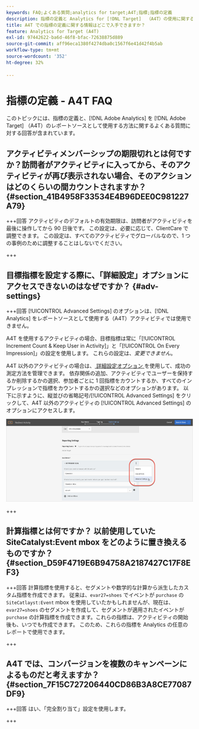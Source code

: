 ```yaml
---
keywords: FAQ;よくある質問;analytics for target;A4T;指標;指標の定義
description: 指標の定義と Analytics for [!DNL Target]  （A4T）の使用に関する質問への回答を示します。 A4T では、Adobeアクティビティで Analytics のレポート機能を使用  [!DNL Target]  きます。
title: A4T での指標の定義に関する情報はどこで入手できますか？
feature: Analytics for Target (A4T)
exl-id: 97442622-ba6d-46f8-bfac-72638875d889
source-git-commit: aff96eca1380f4274dba0c1567f6e41d42f4b5ab
workflow-type: tm+mt
source-wordcount: '352'
ht-degree: 32%

---
```


# 指標の定義 - A4T FAQ

このトピックには、指標の定義と、[!DNL Adobe Analytics] を [!DNL Adobe Target] （A4T）のレポートソースとして使用する方法に関するよくある質問に対する回答が含まれています。

## アクティビティメンバーシップの期限切れとは何ですか？訪問者がアクティビティに入ってから、そのアクティビティが再び表示されない場合、そのアクションはどのくらいの間カウントされますか？ {#section_41B4958F33534E4B96DEE0C981227A79}

+++回答
アクティビティのデフォルトの有効期限は、訪問者がアクティビティを最後に操作してから 90 日後です。 この設定は、必要に応じて、ClientCare で調整できます。 この設定は、すべてのアクティビティでグローバルなので、1 つの事例のために調整することはしないでください。

+++

## 目標指標を設定する際に、「詳細設定」オプションにアクセスできないのはなぜですか？ {#adv-settings}

+++回答
[!UICONTROL Advanced Settings] のオプションは、[!DNL Analytics] をレポートソースとして使用する（A4T）アクティビティでは使用できません。

A4T を使用するアクティビティの場合、目標指標は常に「[!UICONTROL Increment Count & Keep User in Activity]」と「[!UICONTROL On Every Impression]」の設定を使用します。 これらの設定は、*変更できません*。

A4T 以外のアクティビティの場合は、[ 詳細設定オプション ](/help/main/c-activities/r-success-metrics/success-metrics.md#section_7CE95A2FA8F5438E936C365A6D43BC5B) を使用して、成功の測定方法を管理できます。 依存関係の追加、アクティビティでユーザーを保持するか削除するかの選択、参加者ごとに 1 回指標をカウントするか、すべてのインプレッションで指標をカウントするかの選択などのオプションがあります。 以下に示すように、縦並びの省略記号/[!UICONTROL Advanced Settings] をクリックして、A4T 以外のアクティビティの [!UICONTROL Advanced Settings] のオプションにアクセスします。

![詳細設定](/help/main/c-activities/r-success-metrics/assets/advanced-settings.png)

+++

## 計算指標とは何ですか？ 以前使用していた SiteCatalyst:Event mbox をどのように置き換えるものですか？ {#section_D59F4719E6B94758A2187427C17F8EF3}

+++回答
計算指標を使用すると、セグメントや数学的な計算から派生したカスタム指標を作成できます。 従来は、`evar27=shoes` でイベントが `purchase` の `SiteCatlayst:Event` mbox を使用していたかもしれませんが、現在は、`evar27=shoes` のセグメントを作成して、セグメントが適用されたイベントが `purchase` の計算指標を作成できます。これらの指標は、アクティビティの開始後も、いつでも作成できます。 このため、これらの指標を Analytics の任意のレポートで使用できます。

+++

## A4T では、コンバージョンを複数のキャンペーンによるものだと考えますか？ {#section_7F15C727206440CD86B3A8CE77087DF9}

+++回答
はい、「完全割り当て」設定を使用します。

+++